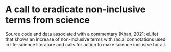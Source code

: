 # A call to eradicate non-inclusive terms from science

Source code and data associated with a commentary (Khan, 2021; eLife) that shows an increase of non-inclusive terms with racial connotations used in life-science literature and calls for action to make science inclusive for all.